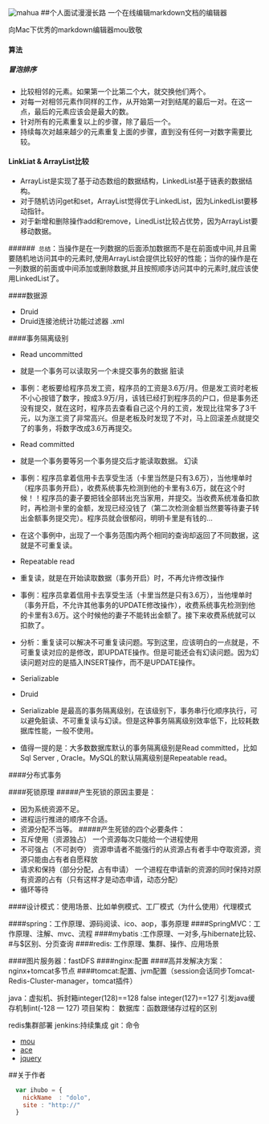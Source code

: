 ![mahua](mahua-logo.jpg)
##个人面试漫漫长路
一个在线编辑markdown文档的编辑器

向Mac下优秀的markdown编辑器mou致敬

#### 算法
##### 冒泡排序
* 比较相邻的元素。如果第一个比第二个大，就交换他们两个。
* 对每一对相邻元素作同样的工作，从开始第一对到结尾的最后一对。在这一点，最后的元素应该会是最大的数。
* 针对所有的元素重复以上的步骤，除了最后一个。
* 持续每次对越来越少的元素重复上面的步骤，直到没有任何一对数字需要比较。


#### LinkLiat & ArrayList比较
* ArrayList是实现了基于动态数组的数据结构，LinkedList基于链表的数据结构。 
* 对于随机访问get和set，ArrayList觉得优于LinkedList，因为LinkedList要移动指针。 
* 对于新增和删除操作add和remove，LinedList比较占优势，因为ArrayList要移动数据。 
 
######` 总结`：当操作是在一列数据的后面添加数据而不是在前面或中间,并且需要随机地访问其中的元素时,使用ArrayList会提供比较好的性能；当你的操作是在一列数据的前面或中间添加或删除数据,并且按照顺序访问其中的元素时,就应该使用LinkedList了。

####数据源 
* Druid
* Druid连接池统计功能过滤器 .xml

####事务隔离级别
* Read uncommitted
 * 就是一个事务可以读取另一个未提交事务的数据   脏读
 * 事例：老板要给程序员发工资，程序员的工资是3.6万/月。但是发工资时老板不小心按错了数字，按成3.9万/月，该钱已经打到程序员的户口，但是事务还没有提交，就在这时，程序员去查看自己这个月的工资，发现比往常多了3千元，以为涨工资了非常高兴。但是老板及时发现了不对，马上回滚差点就提交了的事务，将数字改成3.6万再提交。

* Read committed
 * 就是一个事务要等另一个事务提交后才能读取数据。 幻读
 * 事例：程序员拿着信用卡去享受生活（卡里当然是只有3.6万），当他埋单时（程序员事务开启），收费系统事先检测到他的卡里有3.6万，就在这个时候！！程序员的妻子要把钱全部转出充当家用，并提交。当收费系统准备扣款时，再检测卡里的金额，发现已经没钱了（第二次检测金额当然要等待妻子转出金额事务提交完）。程序员就会很郁闷，明明卡里是有钱的…
 * 在这个事例中，出现了一个事务范围内两个相同的查询却返回了不同数据，这就是不可重复读。

* Repeatable read
 * 重复读，就是在开始读取数据（事务开启）时，不再允许修改操作
 * 事例：程序员拿着信用卡去享受生活（卡里当然是只有3.6万），当他埋单时（事务开启，不允许其他事务的UPDATE修改操作），收费系统事先检测到他的卡里有3.6万。这个时候他的妻子不能转出金额了。接下来收费系统就可以扣款了。
 * 分析：重复读可以解决不可重复读问题。写到这里，应该明白的一点就是，不可重复读对应的是修改，即UPDATE操作。但是可能还会有幻读问题。因为幻读问题对应的是插入INSERT操作，而不是UPDATE操作。

* Serializable
 * Druid
 * Serializable 是最高的事务隔离级别，在该级别下，事务串行化顺序执行，可以避免脏读、不可重复读与幻读。但是这种事务隔离级别效率低下，比较耗数据库性能，一般不使用。
* 值得一提的是：大多数数据库默认的事务隔离级别是Read committed，比如Sql Server , Oracle。MySQL的默认隔离级别是Repeatable read。

####分布式事务

####死锁原理
#####产生死锁的原因主要是：
* 因为系统资源不足。
* 进程运行推进的顺序不合适。
* 资源分配不当等。
#####产生死锁的四个必要条件：　　
* 互斥使用（资源独占）    一个资源每次只能给一个进程使用
* 不可强占（不可剥夺）    资源申请者不能强行的从资源占有者手中夺取资源，资源只能由占有者自愿释放
* 请求和保持（部分分配，占有申请）   一个进程在申请新的资源的同时保持对原有资源的占有（只有这样才是动态申请，动态分配）
* 循环等待 

####设计模式：使用场景、比如单例模式、工厂模式（为什么使用）代理模式


####spring：工作原理、源码阅读、ico、aop，事务原理
####SpringMVC：工作原理、注解、mvc、流程
####mybatis :工作原理、一对多,与hibernate比较、#与$区别、分页查询
####redis: 工作原理、集群、操作、应用场景

####图片服务器：fastDFS
####nginx:配置
####高并发解决方案：nginx+tomcat多节点
####tomcat:配置、jvm配置（session会话同步Tomcat-Redis-Cluster-manager，tomcat插件）

java：虚拟机、拆封箱integer(128)==128 false integer(127)==127 引发java缓存机制int(-128 — 127)
项目架构：
数据库：函数跟储存过程的区别


redis集群部署
jenkins:持续集成
git：命令


* [mou](http://mouapp.com/) 
* [ace](http://ace.ajax.org/)
* [jquery](http://jquery.com)

##关于作者

```javascript
  var ihubo = {
    nickName  : "dolo",
    site : "http://"
  }
```
